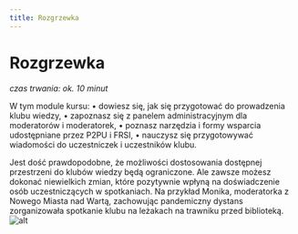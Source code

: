 ```yaml
---
title: Rozgrzewka
---
```

# Rozgrzewka
*czas trwania: ok. 10 minut*

W tym module kursu:
• dowiesz się, jak się przygotować do prowadzenia klubu wiedzy,
• zapoznasz się z panelem administracyjnym dla moderatorów i moderatorek,
• poznasz narzędzia i formy wsparcia udostępniane przez P2PU i FRSI,
• nauczysz się przygotowywać wiadomości do uczestniczek i uczestników klubu.

Jest dość prawdopodobne, że możliwości dostosowania dostępnej przestrzeni do klubów
wiedzy będą ograniczone. Ale zawsze możesz dokonać niewielkich zmian, które pozytywnie
wpłyną na doświadczenie osób uczestniczących w spotkaniach. Na przykład Monika, moderatorka z Nowego Miasta nad Wartą, zachowując pandemiczny dystans zorganizowała spotkanie klubu na leżakach na trawniku przed biblioteką. 
![alt](/img/klub-ogrodnika)
